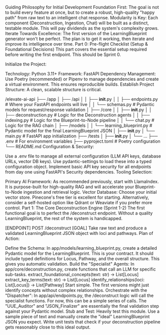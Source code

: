 Guiding Philosophy for Initial Development
Foundation First: The goal is not to build every feature at once, but to create a robust, high-quality "happy path" from raw text to an intelligent chat response.
Modularity is Key: Each component (Deconstruction, Ingestion, Chat) will be built as a distinct, testable module. This will pay dividends as the system's complexity grows.
Iterate Towards Excellence: The first version of the LearningBlueprint generator won't be perfect. The plan is to get it working, then iterate and improve its intelligence over time.
Part 0: Pre-flight Checklist (Setup & Foundational Decisions)
This part covers the essential setup required before writing the first endpoint. This should be Sprint 0.

Initialize the Project:

Technology: Python 3.11+
Framework: FastAPI
Dependency Management: Use Poetry (recommended) or Pipenv to manage dependencies and create a virtual environment. This ensures reproducible builds.
Establish Project Structure: A clean, scalable structure is critical.

/elevate-ai-api
├── /app
│   ├── /api
│   │   ├── __init__.py
│   │   ├── endpoints.py      # Where your FastAPI endpoints will live
│   │   └── schemas.py        # Pydantic models for request/response validation
│   ├── /core
│   │   ├── __init__.py
│   │   ├── deconstruction.py # Logic for the Deconstruction agents
│   │   ├── indexing.py       # Logic for the Blueprint-to-Node pipeline
│   │   └── chat.py           # Logic for the RAG chain
│   ├── /models
│   │   └── learning_blueprint.py # Pydantic model for the final LearningBlueprint JSON
│   ├── __init__.py
│   └── main.py             # FastAPI app initialization
├── /tests
│   ├── __init__.py
│   └── ...
├── .env                    # For environment variables
├── pyproject.toml          # Poetry configuration
└── README.md
Configuration & Security:

Use a .env file to manage all external configuration (LLM API keys, database URLs, vector DB keys). Use pydantic-settings to load these into a typed configuration object.
Implement basic API key security for all endpoints from day one using FastAPI's Security dependencies.
Tooling Selection:

Primary AI Framework: As recommended previously, start with LlamaIndex. It is purpose-built for high-quality RAG and will accelerate your Blueprint-to-Node ingestion and retrieval logic.
Vector Database: Choose your initial vector store. Pinecone's free tier is excellent for starting. Alternatively, consider a self-hosted option like Qdrant or Weaviate if you prefer more control.
Part 1: The Core Deconstruction Engine (Sprint 1-2)
The first functional goal is to perfect the /deconstruct endpoint. Without a quality LearningBlueprint, the rest of the system is handicapped.

[ENDPOINT] POST /deconstruct
[GOAL] Take raw text and produce a validated LearningBlueprint JSON object with loci and pathways.
Plan of Action:

Define the Schema: In app/models/learning_blueprint.py, create a detailed Pydantic model for the LearningBlueprint. This is your contract. It should include typed definitions for Locus, Pathway, and the overall structure. This gives you automatic validation.
Build the "Specialist" Agents: In app/core/deconstruction.py, create functions that call an LLM for specific sub-tasks.
extract_foundational_concepts(text: str) -> List[Locus]
extract_key_terms(text: str) -> List[Locus]
identify_relationships(loci: List[Locus]) -> List[Pathway]
Start simple. The first versions might just identify concepts without complex relationships.
Orchestrate with the "Dispatcher": In app/api/endpoints.py, the /deconstruct logic will call the specialist functions. For now, this can be a simple series of calls. The "UUE_Auditor" and "JSON_Finalizer" are essentially the final validation step against your Pydantic model.
Stub and Test: Heavily test this module. Use a sample piece of text and manually create the "ideal" LearningBlueprint JSON you expect. Write unit tests that check if your deconstruction pipeline gets reasonably close to this ideal output.